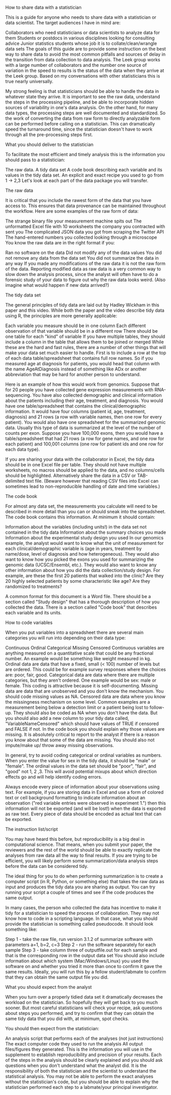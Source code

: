How to share data with a statistician

This is a guide for anyone who needs to share data with a statistician or data scientist. The target audiences I have in mind are:

Collaborators who need statisticians or data scientists to analyze data for them
Students or postdocs in various disciplines looking for consulting advice
Junior statistics students whose job it is to collate/clean/wrangle data sets
The goals of this guide are to provide some instruction on the best way to share data to avoid the most common pitfalls and sources of delay in the transition from data collection to data analysis. The Leek group works with a large number of collaborators and the number one source of variation in the speed to results is the status of the data when they arrive at the Leek group. Based on my conversations with other statisticians this is true nearly universally.

My strong feeling is that statisticians should be able to handle the data in whatever state they arrive. It is important to see the raw data, understand the steps in the processing pipeline, and be able to incorporate hidden sources of variability in one's data analysis. On the other hand, for many data types, the processing steps are well documented and standardized. So the work of converting the data from raw form to directly analyzable form can be performed before calling on a statistician. This can dramatically speed the turnaround time, since the statistician doesn't have to work through all the pre-processing steps first.

What you should deliver to the statistician

To facilitate the most efficient and timely analysis this is the information you should pass to a statistician:

The raw data.
A tidy data set
A code book describing each variable and its values in the tidy data set.
An explicit and exact recipe you used to go from 1 -> 2,3
Let's look at each part of the data package you will transfer.

The raw data

It is critical that you include the rawest form of the data that you have access to. This ensures that data provenance can be maintained throughout the workflow. Here are some examples of the raw form of data:

The strange binary file your measurement machine spits out
The unformatted Excel file with 10 worksheets the company you contracted with sent you
The complicated JSON data you got from scraping the Twitter API
The hand-entered numbers you collected looking through a microscope
You know the raw data are in the right format if you:

Ran no software on the data
Did not modify any of the data values
You did not remove any data from the data set
You did not summarize the data in any way
If you made any modifications of the raw data it is not the raw form of the data. Reporting modified data as raw data is a very common way to slow down the analysis process, since the analyst will often have to do a forensic study of your data to figure out why the raw data looks weird. (Also imagine what would happen if new data arrived?)

The tidy data set

The general principles of tidy data are laid out by Hadley Wickham in this paper and this video. While both the paper and the video describe tidy data using R, the principles are more generally applicable:

Each variable you measure should be in one column
Each different observation of that variable should be in a different row
There should be one table for each "kind" of variable
If you have multiple tables, they should include a column in the table that allows them to be joined or merged
While these are the hard and fast rules, there are a number of other things that will make your data set much easier to handle. First is to include a row at the top of each data table/spreadsheet that contains full row names. So if you measured age at diagnosis for patients, you would head that column with the name AgeAtDiagnosis instead of something like ADx or another abbreviation that may be hard for another person to understand.

Here is an example of how this would work from genomics. Suppose that for 20 people you have collected gene expression measurements with RNA-sequencing. You have also collected demographic and clinical information about the patients including their age, treatment, and diagnosis. You would have one table/spreadsheet that contains the clinical/demographic information. It would have four columns (patient id, age, treatment, diagnosis) and 21 rows (a row with variable names, then one row for every patient). You would also have one spreadsheet for the summarized genomic data. Usually this type of data is summarized at the level of the number of counts per exon. Suppose you have 100,000 exons, then you would have a table/spreadsheet that had 21 rows (a row for gene names, and one row for each patient) and 100,001 columns (one row for patient ids and one row for each data type).

If you are sharing your data with the collaborator in Excel, the tidy data should be in one Excel file per table. They should not have multiple worksheets, no macros should be applied to the data, and no columns/cells should be highlighted. Alternatively share the data in a CSV or TAB-delimited text file. (Beware however that reading CSV files into Excel can sometimes lead to non-reproducible handling of date and time variables.)

The code book

For almost any data set, the measurements you calculate will need to be described in more detail than you can or should sneak into the spreadsheet. The code book contains this information. At minimum it should contain:

Information about the variables (including units!) in the data set not contained in the tidy data
Information about the summary choices you made
Information about the experimental study design you used
In our genomics example, the analyst would want to know what the unit of measurement for each clinical/demographic variable is (age in years, treatment by name/dose, level of diagnosis and how heterogeneous). They would also want to know how you picked the exons you used for summarizing the genomic data (UCSC/Ensembl, etc.). They would also want to know any other information about how you did the data collection/study design. For example, are these the first 20 patients that walked into the clinic? Are they 20 highly selected patients by some characteristic like age? Are they randomized to treatments?

A common format for this document is a Word file. There should be a section called "Study design" that has a thorough description of how you collected the data. There is a section called "Code book" that describes each variable and its units.

How to code variables

When you put variables into a spreadsheet there are several main categories you will run into depending on their data type:

Continuous
Ordinal
Categorical
Missing
Censored
Continuous variables are anything measured on a quantitative scale that could be any fractional number. An example would be something like weight measured in kg. Ordinal data are data that have a fixed, small (< 100) number of levels but are ordered. This could be for example survey responses where the choices are: poor, fair, good. Categorical data are data where there are multiple categories, but they aren't ordered. One example would be sex: male or female. This coding is attractive because it is self-documenting. Missing data are data that are unobserved and you don't know the mechanism. You should code missing values as NA. Censored data are data where you know the missingness mechanism on some level. Common examples are a measurement being below a detection limit or a patient being lost to follow-up. They should also be coded as NA when you don't have the data. But you should also add a new column to your tidy data called, "VariableNameCensored" which should have values of TRUE if censored and FALSE if not. In the code book you should explain why those values are missing. It is absolutely critical to report to the analyst if there is a reason you know about that some of the data are missing. You should also not impute/make up/ throw away missing observations.

In general, try to avoid coding categorical or ordinal variables as numbers. When you enter the value for sex in the tidy data, it should be "male" or "female". The ordinal values in the data set should be "poor", "fair", and "good" not 1, 2 ,3. This will avoid potential mixups about which direction effects go and will help identify coding errors.

Always encode every piece of information about your observations using text. For example, if you are storing data in Excel and use a form of colored text or cell background formatting to indicate information about an observation ("red variable entries were observed in experiment 1.") then this information will not be exported (and will be lost!) when the data is exported as raw text. Every piece of data should be encoded as actual text that can be exported.

The instruction list/script

You may have heard this before, but reproducibility is a big deal in computational science. That means, when you submit your paper, the reviewers and the rest of the world should be able to exactly replicate the analyses from raw data all the way to final results. If you are trying to be efficient, you will likely perform some summarization/data analysis steps before the data can be considered tidy.

The ideal thing for you to do when performing summarization is to create a computer script (in R, Python, or something else) that takes the raw data as input and produces the tidy data you are sharing as output. You can try running your script a couple of times and see if the code produces the same output.

In many cases, the person who collected the data has incentive to make it tidy for a statistician to speed the process of collaboration. They may not know how to code in a scripting language. In that case, what you should provide the statistician is something called pseudocode. It should look something like:

Step 1 - take the raw file, run version 3.1.2 of summarize software with parameters a=1, b=2, c=3
Step 2 - run the software separately for each sample
Step 3 - take column three of outputfile.out for each sample and that is the corresponding row in the output data set
You should also include information about which system (Mac/Windows/Linux) you used the software on and whether you tried it more than once to confirm it gave the same results. Ideally, you will run this by a fellow student/labmate to confirm that they can obtain the same output file you did.

What you should expect from the analyst

When you turn over a properly tidied data set it dramatically decreases the workload on the statistician. So hopefully they will get back to you much sooner. But most careful statisticians will check your recipe, ask questions about steps you performed, and try to confirm that they can obtain the same tidy data that you did with, at minimum, spot checks.

You should then expect from the statistician:

An analysis script that performs each of the analyses (not just instructions)
The exact computer code they used to run the analysis
All output files/figures they generated.
This is the information you will use in the supplement to establish reproducibility and precision of your results. Each of the steps in the analysis should be clearly explained and you should ask questions when you don't understand what the analyst did. It is the responsibility of both the statistician and the scientist to understand the statistical analysis. You may not be able to perform the exact analyses without the statistician's code, but you should be able to explain why the statistician performed each step to a labmate/your principal investigator.
